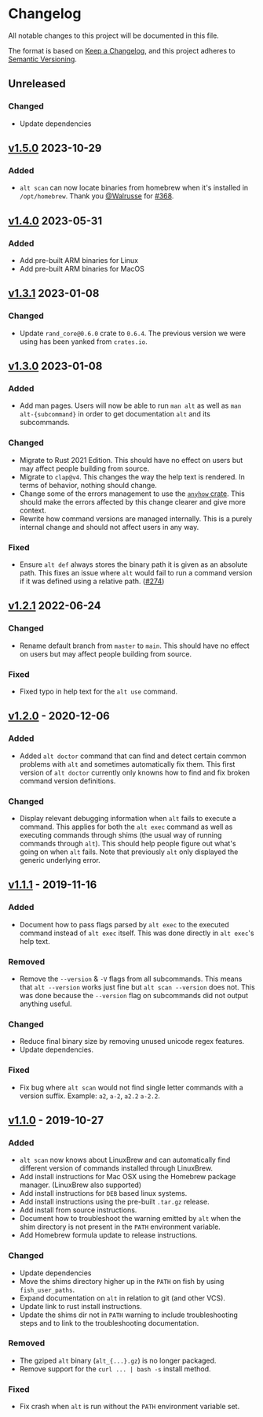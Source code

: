 # Changelog

All notable changes to this project will be documented in this file.

The format is based on [Keep a Changelog](https://keepachangelog.com/en/1.0.0/),
and this project adheres to [Semantic Versioning](https://semver.org/spec/v2.0.0.html).

## Unreleased
<!-- section:unreleased-body -->

### Changed

- Update dependencies

<!-- section:previous-releases -->
## [v1.5.0] 2023-10-29

### Added

- `alt scan` can now locate binaries from homebrew when it's installed in `/opt/homebrew`.
  Thank you [@Walrusse](https://github.com/Walrusse) for [#368](https://github.com/dotboris/alt/pull/368).

## [v1.4.0] 2023-05-31

### Added

- Add pre-built ARM binaries for Linux
- Add pre-built ARM binaries for MacOS

## [v1.3.1] 2023-01-08

### Changed

- Update `rand_core@0.6.0` crate to `0.6.4`. The previous version we were using
  has been yanked from `crates.io`.

## [v1.3.0] 2023-01-08

### Added

- Add man pages. Users will now be able to run `man alt` as well as `man
  alt-{subcommand}` in order to get documentation `alt` and its subcommands.

### Changed

- Migrate to Rust 2021 Edition. This should have no effect on users but may
  affect people building from source.
- Migrate to `clap@v4`. This changes the way the help text is rendered. In terms
  of behavior, nothing should change.
- Change some of the errors management to use the
  [`anyhow` crate](https://crates.io/crates/anyhow). This should make the errors
  affected by this change clearer and give more context.
- Rewrite how command versions are managed internally. This is a purely internal
  change and should not affect users in any way.

### Fixed

- Ensure `alt def` always stores the binary path it is given as an absolute
  path. This fixes an issue where `alt` would fail to run a command version if
  it was defined using a relative path.
  ([#274](https://github.com/dotboris/alt/issues/274))

## [v1.2.1] 2022-06-24

### Changed

- Rename default branch from `master` to `main`. This should have no effect on
  users but may affect people building from source.

### Fixed

- Fixed typo in help text for the `alt use` command.

## [v1.2.0] - 2020-12-06

### Added

- Added `alt doctor` command that can find and detect certain common problems
  with `alt` and sometimes automatically fix them. This first version of `alt
  doctor` currently only knowns how to find and fix broken command version
  definitions.

### Changed

- Display relevant debugging information when `alt` fails to execute a command.
  This applies for both the `alt exec` command as well as executing commands
  through shims (the usual way of running commands through `alt`). This should
  help people figure out what's going on when `alt` fails. Note that previously
  `alt` only displayed the generic underlying error.

## [v1.1.1] - 2019-11-16

### Added

- Document how to pass flags parsed by `alt exec` to the executed command
  instead of `alt exec` itself. This was done directly in `alt exec`'s help
  text.

### Removed

- Remove the `--version` & `-V` flags from all subcommands. This means that
  `alt --version` works just fine but `alt scan --version` does not. This was
  done because the `--version` flag on subcommands did not output anything
  useful.

### Changed

- Reduce final binary size by removing unused unicode regex features.
- Update dependencies.

### Fixed

- Fix bug where `alt scan` would not find single letter commands with a version
  suffix. Example: `a2`, `a-2`, `a2.2` `a-2.2`.

## [v1.1.0] - 2019-10-27

### Added

- `alt scan` now knows about LinuxBrew and can automatically find different
  version of commands installed through LinuxBrew.
- Add install instructions for Mac OSX using the Homebrew package manager.
  (LinuxBrew also supported)
- Add install instructions for `DEB` based linux systems.
- Add install instructions using the pre-built `.tar.gz` release.
- Add install from source instructions.
- Document how to troubleshoot the warning emitted by `alt` when the shim
  directory is not present in the `PATH` environment variable.
- Add Homebrew formula update to release instructions.

### Changed

- Update dependencies
- Move the shims directory higher up in the `PATH` on fish by using
  `fish_user_paths`.
- Expand documentation on `alt` in relation to git (and other VCS).
- Update link to rust install instructions.
- Update the shims dir not in `PATH` warning to include troubleshooting steps
  and to link to the troubleshooting documentation.

### Removed

- The gziped `alt` binary (`alt_{...}.gz`) is no longer packaged.
- Remove support for the `curl ... | bash -s` install method.

### Fixed

- Fix crash when `alt` is run without the `PATH` environment variable set.

<!-- section:refs -->
[v1.5.0]: https://github.com/dotboris/alt/compare/v1.4.0..v1.5.0
[v1.4.0]: https://github.com/dotboris/alt/compare/v1.3.1..v1.4.0
[v1.3.1]: https://github.com/dotboris/alt/compare/v1.3.0..v1.3.1
[v1.3.0]: https://github.com/dotboris/alt/compare/v1.2.1..v1.3.0
[v1.2.1]: https://github.com/dotboris/alt/compare/v1.2.0..v1.2.1
[v1.2.0]: https://github.com/dotboris/alt/compare/v1.1.1..v1.2.0
[v1.1.1]: https://github.com/dotboris/alt/compare/v1.1.0..v1.1.1
[v1.1.0]: https://github.com/dotboris/alt/releases/tag/v1.1.0
